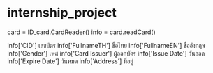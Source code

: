 # internship_project

card = ID_card.CardReader() 
info = card.readCard() 

info['CID'] เลขบัตร
info['FullnameTH'] ชื่อไทย
info['FullnameEN'] ชื่ออังกฤษ
info['Gender'] เพศ
info['Card Issuer'] ผู้ออกบัตร
info['Issue Date'] วันออก
info['Expire Date'] วันหมด
info['Address'] ที่อยู่
